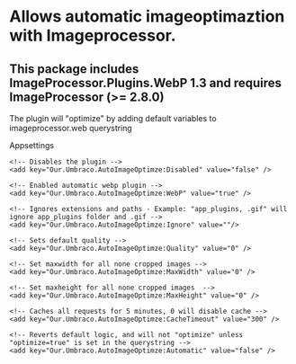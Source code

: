 # Allows automatic imageoptimaztion with Imageprocessor.

## This package includes ImageProcessor.Plugins.WebP 1.3 and requires ImageProcessor (>= 2.8.0)

The plugin will "optimize" by adding default variables to imageprocessor.web querystring

Appsettings
```
<!-- Disables the plugin -->
<add key="Our.Umbraco.AutoImageOptimze:Disabled" value="false" />

<!-- Enabled automatic webp plugin -->
<add key="Our.Umbraco.AutoImageOptimze:WebP" value="true" />

<!-- Ignores extensions and paths - Example: "app_plugins, .gif" will ignore app_plugins folder and .gif -->
<add key="Our.Umbraco.AutoImageOptimze:Ignore" value=""/>

<!-- Sets default quality -->
<add key="Our.Umbraco.AutoImageOptimze:Quality" value="0" />

<!-- Set maxwidth for all none cropped images -->
<add key="Our.Umbraco.AutoImageOptimze:MaxWidth" value="0" />

<!-- Set maxheight for all none cropped images  -->
<add key="Our.Umbraco.AutoImageOptimze:MaxHeight" value="0" />

<!-- Caches all requests for 5 minutes, 0 will disable cache -->
<add key="Our.Umbraco.AutoImageOptimze:CacheTimeout" value="300" />

<!-- Reverts default logic, and will not "optimize" unless "optimize=true" is set in the querystring -->
<add key="Our.Umbraco.AutoImageOptimze:Automatic" value="false" />
```
